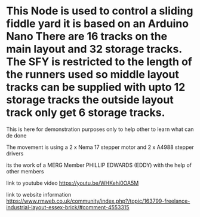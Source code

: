 # This Node is used to control a sliding fiddle yard it is based on an Arduino Nano There are 16 tracks on the main layout and 32 storage tracks. The SFY is restricted to the length of the runners used so middle layout tracks can be supplied with upto 12 storage tracks the outside layout track only get 6 storage tracks.

This is here for demonstration purposes only to help other to learn what can de done

The movement is using a 2 x Nema 17 stepper motor and 2 x A4988 stepper drivers 

its the work of a MERG Member PHILLIP EDWARDS (EDDY) with the help of other members

link to youtube video
https://youtu.be/WHKehi0OA5M

link to website information
https://www.rmweb.co.uk/community/index.php?/topic/163799-freelance-industrial-layout-essex-brick/#comment-4553315
